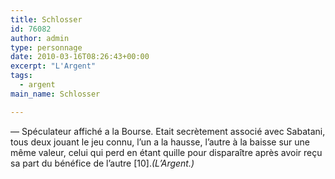 ```yaml
---
title: Schlosser
id: 76082
author: admin
type: personnage
date: 2010-03-16T08:26:43+00:00
excerpt: "L'Argent"
tags:
  - argent
main_name: Schlosser

---
```

— Spéculateur affiché a la Bourse. Etait secrètement associé avec Sabatani, tous deux jouant le jeu connu, l&rsquo;un a la hausse, l&rsquo;autre à la baisse sur une même valeur, celui qui perd en étant quille pour disparaître après avoir reçu sa part du bénéfice de l&rsquo;autre [10]._(L&rsquo;Argent.)_